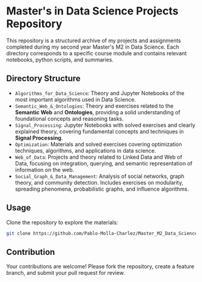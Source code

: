 # Master's in Data Science Projects Repository

This repository is a structured archive of my projects and assignments completed during my second year Master's M2 in Data Science. Each directory corresponds to a specific course module and contains relevant notebooks, python scripts, and summaries.

## Directory Structure

- `Algorithms_for_Data_Science`: Theory and Jupyter Notebooks of the most important algorithms used in Data Science.
- `Semantic_Web_&_Ontologies`: Theory and exercises related to the **Semantic Web** and **Ontologies**, providing a solid understanding of foundational concepts and reasoning tasks.
- `Signal_Processing`: Jupyter Notebooks with solved exercises and clearly explained theory, covering fundamental concepts and techniques in **Signal Processing**.
- `Optimization`: Materials and solved exercises covering optimization techniques, algorithms, and applications in data science.
- `Web_of_Data`: Projects and theory related to Linked Data and Web of Data, focusing on integration, querying, and semantic representation of information on the web.
- `Social_Graph_&_Data_Management`: Analysis of social networks, graph theory, and community detection. Includes exercises on modularity, spreading phenomena, probabilistic graphs, and influence algorithms.

## Usage

Clone the repository to explore the materials:

```bash
git clone https://github.com/Pablo-Molla-Charlez/Master_M2_Data_Science.git
```

## Contribution

Your contributions are welcome! Please fork the repository, create a feature branch, and submit your pull request for review.
